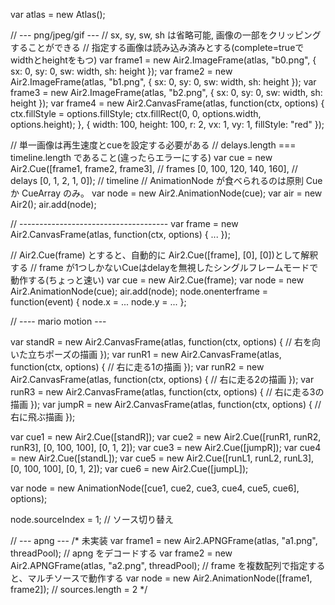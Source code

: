 var atlas = new Atlas();

// --- png/jpeg/gif ---
// sx, sy, sw, sh は省略可能, 画像の一部をクリッピングすることができる
// 指定する画像は読み込み済みとする(complete=trueでwidthとheightをもつ)
var frame1 = new Air2.ImageFrame(atlas, "b0.png",  { sx: 0, sy: 0, sw: width, sh: height });
var frame2 = new Air2.ImageFrame(atlas, "b1.png",  { sx: 0, sy: 0, sw: width, sh: height });
var frame3 = new Air2.ImageFrame(atlas, "b2.png",  { sx: 0, sy: 0, sw: width, sh: height });
var frame4 = new Air2.CanvasFrame(atlas, function(ctx, options) {
                                    ctx.fillStyle = options.fillStyle;
                                    ctx.fillRect(0, 0, options.width, options.height);
                                }, { width: 100, height: 100, r: 2, vx: 1, vy: 1, fillStyle: "red" });

// 単一画像は再生速度とcueを設定する必要がある
// delays.length === timeline.length であること(違ったらエラーにする)
var cue = new Air2.Cue([frame1, frame2, frame3], // frames
                       [0, 100, 120, 140, 160],  // delays
                       [0, 1, 2, 1, 0]);         // timeline
// AnimationNode が食べられるのは原則 Cue か CueArray のみ。
var node = new Air2.AnimationNode(cue);
var air = new Air2();
air.add(node);

// -------------------------------------
var frame = new Air2.CanvasFrame(atlas, function(ctx, options) { ... });


// Air2.Cue(frame) とすると、自動的に Air2.Cue([frame], [0], [0])として解釈する
// frame が1つしかないCueはdelayを無視したシングルフレームモードで動作する(ちょっと速い)
var cue = new Air2.Cue(frame);
var node = new Air2.AnimationNode(cue);
air.add(node);
node.onenterframe = function(event) {
    node.x = ...
    node.y = ...
};

// ---- mario motion ---

var standR = new Air2.CanvasFrame(atlas, function(ctx, options) {
        // 右を向いた立ちポーズの描画
    });
var runR1 = new Air2.CanvasFrame(atlas, function(ctx, options) {
        // 右に走る1の描画
    });
var runR2 = new Air2.CanvasFrame(atlas, function(ctx, options) {
        // 右に走る2の描画
    });
var runR3 = new Air2.CanvasFrame(atlas, function(ctx, options) {
        // 右に走る3の描画
    });
var jumpR = new Air2.CanvasFrame(atlas, function(ctx, options) {
        // 右に飛ぶ描画
    });

var cue1 =  new Air2.Cue([standR]);
var cue2 =  new Air2.Cue([runR1, runR2, runR3], [0, 100, 100], [0, 1, 2]);
var cue3 =  new Air2.Cue([jumpR]);
var cue4 =  new Air2.Cue([standL]);
var cue5 =  new Air2.Cue([runL1, runL2, runL3], [0, 100, 100], [0, 1, 2]);
var cue6 =  new Air2.Cue([jumpL]);

var node = new AnimationNode([cue1, cue2, cue3, cue4, cue5, cue6], options);

node.sourceIndex = 1; // ソース切り替え

// --- apng ---
/* 未実装
var frame1 = new Air2.APNGFrame(atlas, "a1.png", threadPool); // apng をデコードする
var frame2 = new Air2.APNGFrame(atlas, "a2.png", threadPool);
// frame を複数配列で指定すると、マルチソースで動作する
var node   = new Air2.AnimationNode([frame1, frame2]); // sources.length = 2
 */







